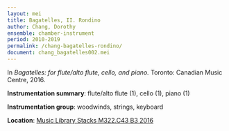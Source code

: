 ```yaml
---
layout: mei
title: Bagatelles, II. Rondino
author: Chang, Dorothy
ensemble: chamber-instrument
period: 2010-2019
permalink: /chang-bagatelles-rondino/
document: chang_bagatelles002.mei
---
```


In *Bagatelles: for flute/alto flute, cello, and piano.* Toronto: Canadian Music Centre, 2016.

**Instrumentation summary**: flute/alto flute (1), cello (1), piano (1)

**Instrumentation group**: woodwinds, strings, keyboard

**Location**: <a href="https://tufts.primo.exlibrisgroup.com/permalink/01TUN_INST/1kc9gia/alma991018728035703851" target="_blank">Music Library Stacks M322.C43 B3 2016</a>
